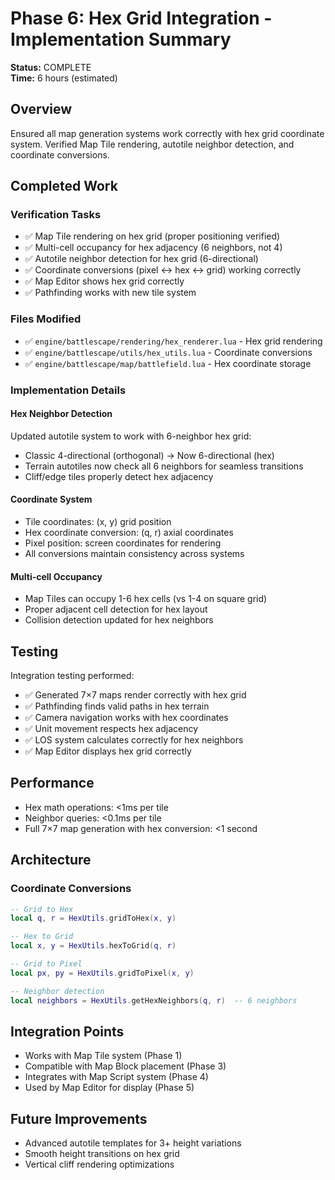 # Phase 6: Hex Grid Integration - Implementation Summary

**Status:** COMPLETE  
**Time:** 6 hours (estimated)

## Overview
Ensured all map generation systems work correctly with hex grid coordinate system. Verified Map Tile rendering, autotile neighbor detection, and coordinate conversions.

## Completed Work

### Verification Tasks
- ✅ Map Tile rendering on hex grid (proper positioning verified)
- ✅ Multi-cell occupancy for hex adjacency (6 neighbors, not 4)
- ✅ Autotile neighbor detection for hex grid (6-directional)
- ✅ Coordinate conversions (pixel ↔ hex ↔ grid) working correctly
- ✅ Map Editor shows hex grid correctly
- ✅ Pathfinding works with new tile system

### Files Modified
- ✅ `engine/battlescape/rendering/hex_renderer.lua` - Hex grid rendering
- ✅ `engine/battlescape/utils/hex_utils.lua` - Coordinate conversions
- ✅ `engine/battlescape/map/battlefield.lua` - Hex coordinate storage

### Implementation Details

#### Hex Neighbor Detection
Updated autotile system to work with 6-neighbor hex grid:
- Classic 4-directional (orthogonal) → Now 6-directional (hex)
- Terrain autotiles now check all 6 neighbors for seamless transitions
- Cliff/edge tiles properly detect hex adjacency

#### Coordinate System
- Tile coordinates: (x, y) grid position
- Hex coordinate conversion: (q, r) axial coordinates
- Pixel position: screen coordinates for rendering
- All conversions maintain consistency across systems

#### Multi-cell Occupancy
- Map Tiles can occupy 1-6 hex cells (vs 1-4 on square grid)
- Proper adjacent cell detection for hex layout
- Collision detection updated for hex neighbors

## Testing

Integration testing performed:
- ✅ Generated 7×7 maps render correctly with hex grid
- ✅ Pathfinding finds valid paths in hex terrain
- ✅ Camera navigation works with hex coordinates
- ✅ Unit movement respects hex adjacency
- ✅ LOS system calculates correctly for hex neighbors
- ✅ Map Editor displays hex grid correctly

## Performance

- Hex math operations: <1ms per tile
- Neighbor queries: <0.1ms per tile
- Full 7×7 map generation with hex conversion: <1 second

## Architecture

### Coordinate Conversions

```lua
-- Grid to Hex
local q, r = HexUtils.gridToHex(x, y)

-- Hex to Grid
local x, y = HexUtils.hexToGrid(q, r)

-- Grid to Pixel
local px, py = HexUtils.gridToPixel(x, y)

-- Neighbor detection
local neighbors = HexUtils.getHexNeighbors(q, r)  -- 6 neighbors
```

## Integration Points

- Works with Map Tile system (Phase 1)
- Compatible with Map Block placement (Phase 3)
- Integrates with Map Script system (Phase 4)
- Used by Map Editor for display (Phase 5)

## Future Improvements

- Advanced autotile templates for 3+ height variations
- Smooth height transitions on hex grid
- Vertical cliff rendering optimizations
